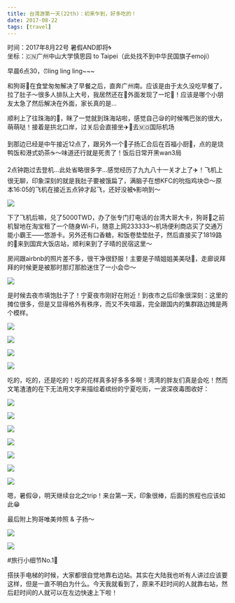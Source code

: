 ```yaml
---
title: 台湾游第一天(22th)：初来乍到，好多吃的！
date: 2017-08-22
tags: [travel]
---
```


时间：2017年8月22号  暑假AND即将🌀<br/>
坐标：🇨🇳广州中山大学慎思园 to Taipei（此处找不到中华民国旗子emoji）

早晨6点30，⏰ling ling ling~~~

和狗哥🐶在食堂匆匆解决了早餐之后，直奔广州南。应该是由于太久没吃早餐了，拉了肚子～很多人排队上大号，我居然还在🚽外面发现了一坨💩！应该是哪个小朋友太急了然后解决在外面，家长真的是…

顺利上了往珠海的🚄，眯了一觉就到珠海站啦，感觉自己😪的时候嘴巴张的很大，萌萌哒！接着是拱北口岸，过关后会直接坐✈️🚌去🇲🇴国际机场

到那边已经是中午接近12点了，跟另外一个👦子扬汇合后在百福小厨🍴，点的是烧鸭饭和港式奶茶☕️～味道还行就是死贵了！饭后日常开黑wan3局

2点钟跑过去登机…此处省略很多字…感觉经历了九九八十一关才上了✈️！飞机上很无聊，印象深刻的就是我肚子要被饿扁了，满脑子在想KFC的吮指鸡块😍～原本16:05的飞机在接近五点钟才起飞，还好没被🌀影响到～

![](images/wo.png)

下了飞机后嘛，兑了5000TWD，办了张专门打电话的台湾大哥大卡，狗哥🐶之前机智地在淘宝租了一个随身Wi-Fi，随意上网233333～机场便利商店买了交通万能小霸王——悠游卡。另外还有口香糖，和饭卷垫垫肚子，然后直接买了1819路的🚌来到国宾大饭店站，顺利来到了子晴的民宿这里～

房间跟airbnb的照片差不多，很干净很舒服！主要是子晴姐姐美美哒👧，走廊说拜拜的时候更是被那时那灯那脸迷住了一小会😍～

![](images/minsu.png)

是时候去夜市填饱肚子了！宁夏夜市刚好在附近！到夜市之后印象很深刻：这里的摊位很多，但是又显得格外有秩序，而又不失喧嚣，完全跟国内的集群路边摊是两个模样。

![](images/jiejing1.png)

![](images/jiejing2.png)

![](images/jiejing3.png)

![](images/jiejing4.png)

吃的，吃的，还是吃的！吃的花样真多好多多多啊！湾湾的胖友们真是会吃！然而文笔渣渣的在下无法用文字来描绘着缤纷的宁夏吃街，一波深夜毒图收好：

![](images/chide1.png)

![](images/chide2.png)

![](images/chide3.png)

![](images/chide4.png)

![](images/chide5.png)

![](images/chide6.png)

![](images/50lan.png)

嗯，暑假😪，明天继续台北之trip！来台第一天，印象很棒，后面的旅程也应该如此😁

最后附上狗哥唯美帅照 & 子扬～

![](images/gouge.png)

![](images/ziyang.png)

#旅行小细节No.1⃣️

搭扶手电梯的时候，大家都很自觉地靠右边站。其实在大陆我也听有人讲过应该要这样，但是一直不明白为什么。今天我就看到了，原来不赶时间的人就靠右站，然后赶时间的人就可以在左边快速上下啦！
